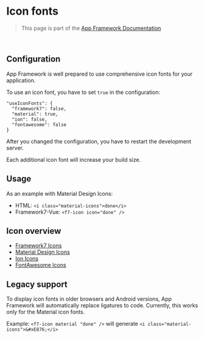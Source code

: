 # Icon fonts

> This page is part of the [App Framework Documentation](../DOCUMENTATION.md)

<br />

## Configuration

App Framework is well prepared to use comprehensive icon fonts for your application.

To use an icon font, you have to set `true` in the configuration:

```
"useIconFonts": {
  "framework7": false,
  "material": true,
  "ion": false,
  "fontawesome": false
}
```

After you changed the configuration, you have to restart the development server.

Each additional icon font will increase your build size.

## Usage

As an example with Material Design Icons:

- HTML: `<i class="material-icons">done</i>`
- Framework7-Vue: `<f7-icon icon="done" />`

## Icon overview

- [Framework7 Icons](https://framework7.io/icons/)
- [Material Design Icons](https://material.io/icons/)
- [Ion Icons](http://ionicons.com/)
- [FontAwesome Icons](http://fontawesome.io/icons/)

## Legacy support

To display icon fonts in older browsers and Android versions, App Framework will automatically replace ligatures to code. Currently, this works only for the Material icon fonts.

Example: `<f7-icon material "done" />` will generate `<i class="material-icons">&#xE876;</i>`
